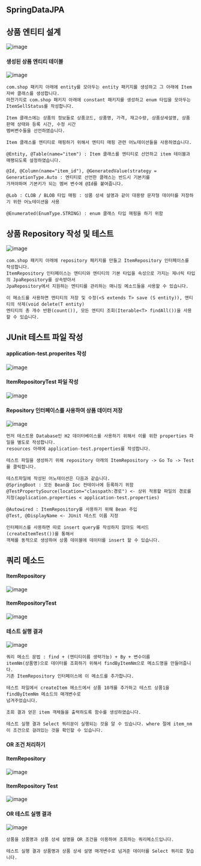 ## SpringDataJPA

## 상품 엔티티 설계
![image](https://github.com/mr-won/Shopping_Mall/assets/58906858/b3283b05-813a-4ee3-b325-c83c3e249488)   
#### 생성된 상품 엔티티 테이블
![image](https://github.com/mr-won/Shopping_Mall/assets/58906858/619cdd5c-e5e4-4bcf-a619-9f9b12759cb3)    
```
com.shop 패키지 아래에 entity를 모아두는 entity 패키지를 생성하고 그 아래에 Item 자바 클래스를 생성합니다.
마찬가지로 com.shop 패키지 아래에 constant 패키지를 생성하고 enum 타입을 모아두는 ItemSellStatus를 작성합니다.

Item 클래스에는 상품의 정보들로 상품코드, 상품명, 가격, 재고수량, 상품상세설명, 상품 판매 상태와 등록 시간, 수정 시간
멤버변수들을 선언하였습니다.

Item 클래스를 엔티티로 매핑하기 위해서 엔티티 매핑 관련 어노테이션들을 사용하였습니다.

@Entity, @Table(name="item") : Item 클래스를 엔티티로 선언하고 item 테이블과 매팽되도록 설정하였습니다.

@Id, @Column(name="item_id"), @GeneratedValue(strategy = GenerationType.Auto : 엔티티로 선언한 클래스는 반드시 기본키를
가져야하며 기본키가 되는 멤버 변수에 @Id를 붙여줍니다.

@Lob : CLOB / BLOB 타입 매핑 : 상품 상세 설명과 같이 대용량 문자형 데이터를 저장하기 위한 어노테이션을 사용

@Enumerated(EnumType.STRING) : enum 클래스 타입 매핑을 하기 위함
```

## 상품 Repository 작성 및 테스트
![image](https://github.com/mr-won/Shopping_Mall/assets/58906858/02a2ef74-02d9-4195-a428-c3d707b07f9f)
```
com.shop 패키지 아래에 repository 패키지를 만들고 ItemRepository 인터페이스를 작성합니다.
ItemRepository 인터페이스는 엔티티와 엔티티의 기본 타입을 속성으로 가지는 제너릭 타입의 JpaRepository를 상속받아서
JpaRepository에서 지원하는 엔티티를 관리하는 매니징 메소드들을 사용할 수 있습니다.

이 메소드를 사용하면 엔티티의 저장 및 수정(<S extends T> save (S entity)), 엔티티의 삭제(void delete(T entity)
엔티티의 총 개수 반환(count()), 모든 엔티티 조회(Iterable<T> findAll())을 사용할 수 있습니다.
```

## JUnit 테스트 파일 작성
#### application-test.properites 작성
![image](https://github.com/mr-won/Shopping_Mall/assets/58906858/7fab6a86-fc39-4b1c-a355-59e276cde3d1)
#### ItemRepositoryTest 파일 작성
![image](https://github.com/mr-won/Shopping_Mall/assets/58906858/a784b0fe-d9a8-4d8d-95bd-592b44ecaa74)
#### Repository 인터페이스를 사용하여 상품 데이터 저장
![image](https://github.com/mr-won/Shopping_Mall/assets/58906858/ff08a1d7-dc5b-4edd-ba0c-5fe183540461)
```
먼저 테스트용 Database인 H2 데이터베이스를 사용하기 위해서 이를 위한 properties 파일을 별도로 작성합니다.
resources 아래에 application-test.properties를 작성합니다.

테스트 파일을 생성하기 위해 repository 아래의 ItemRepository -> Go To -> Test를 클릭합니다.

테스트파일에 작성된 어노테이션은 다음과 같습니다.
@SpringBoot : 모든 Bean을 Ioc 컨테이너에 등록하기 위함
@TestPropertySource(location="classpath:경로") <- 상위 적용할 파일의 경로를 지정(application.properties < application-test.properties)

@Autowired : ItemRepository를 사용하기 위해 Bean 주입
@Test, @DisplayName <- JUnit 테스트 이름 지정

인터페이스를 사용하면 따로 insert query를 작성하지 않아도 메서드(createItemTest())를 통해서
객체를 동적으로 생성하여 상품 데이블에 데이터를 insert 할 수 있습니다.
```

## 쿼리 메소드
#### ItemRepository
![image](https://github.com/mr-won/Shopping_Mall/assets/58906858/0f53eca2-0ea2-4837-9c2c-bf05bd16860b)
#### ItemRepositoryTest
![image](https://github.com/mr-won/Shopping_Mall/assets/58906858/13905e63-0bbf-4399-8d22-59539b4904c6)
#### 테스트 실행 결과
![image](https://github.com/mr-won/Shopping_Mall/assets/58906858/c0341914-43e9-46a4-968e-c4f42d78cb7c)
```
쿼리 메소드 문법 : find + (엔티티이름 생략가능) + By + 변수이름
itemNm(상품명)으로 데이터를 조회하기 위해서 findByItemNm으로 메소드명을 만들어줍니다.
기존 ItemRepository 인터페이스에 이 메소드를 추가합니다.

테스트 파일에서 createItem 메소드에서 상품 10개를 추가하고 테스트 상품1을 findByItemNm 메소드의 매개변수로
넘겨주었습니다.

조회 결과 얻은 item 객체들을 출력하도록 함수를 생성하였습니다.

테스트 실행 결과 Select 쿼리문이 실행되는 것을 알 수 있습니다. where 절에 item_nm이 조건으로 걸려있는 것을 확인할 수 있습니다.
```
#### OR 조건 처리하기
#### ItemRepository
![image](https://github.com/mr-won/Shopping_Mall/assets/58906858/96b6ef3d-8e26-489e-a859-1cfb4c49123c)
#### ItemRepository Test
![image](https://github.com/mr-won/Shopping_Mall/assets/58906858/cad582f4-8c63-4cab-be5a-4ccb58d1a138)
#### OR 테스트 실행 결과
![image](https://github.com/mr-won/Shopping_Mall/assets/58906858/d3ef2c4b-6fe5-4e94-9f39-eeec1a0c5c6c)
```
상품을 상품명과 상품 상세 설명을 OR 조건을 이용하여 조회하는 쿼리메소드입니다.

테스트 실행 결과 상품명과 상품 상세 설명 매개변수로 넘겨준 데이터를 Select 쿼리로 찾습니다.
```
